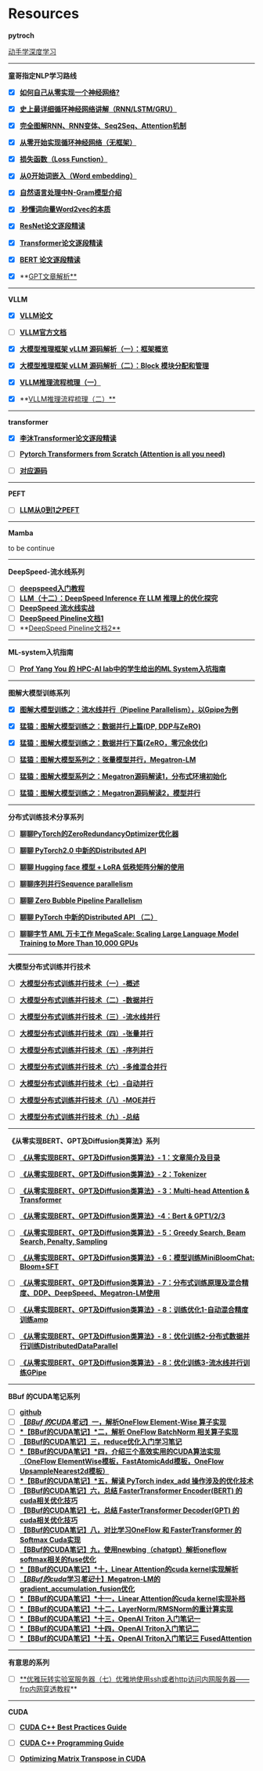 # Resources

**pytroch**

[动手学深度学习](https://zh-v2.d2l.ai/)

---

**童哥指定NLP学习路线**

- [x] **[如何自己从零实现一个神经网络?](https://www.zhihu.com/question/314879954/answer/2789242624)**

- [x] **[史上最详细循环神经网络讲解（RNN/LSTM/GRU）](https://zhuanlan.zhihu.com/p/123211148)**

- [x] **[完全图解RNN、RNN变体、Seq2Seq、Attention机制](https://zhuanlan.zhihu.com/p/28054589)**

- [x] **[从零开始实现循环神经网络（无框架）](https://zhuanlan.zhihu.com/p/226048698)**

- [x] **[损失函数（Loss Function）](https://zhuanlan.zhihu.com/p/261059231)**

- [x] **[从0开始词嵌入（Word embedding）](https://zhuanlan.zhihu.com/p/422542949)**

- [x] **[自然语言处理中N-Gram模型介绍](https://zhuanlan.zhihu.com/p/32829048)**

- [x] **[ 秒懂词向量Word2vec的本质](https://zhuanlan.zhihu.com/p/26306795)**

- [x] **[ResNet论文逐段精读](https://www.bilibili.com/video/BV1P3411y7nn/)**

- [x] **[Transformer论文逐段精读](https://www.bilibili.com/video/BV1pu411o7BE/)**

- [x] **[BERT 论文逐段精读](https://www.bilibili.com/video/BV1PL411M7eQ)**

- [x] **[GPT文章解析**](https://medium.com/@sntaus/understanding-self-attention-gpt-models-80ec894eebf0)

---

**VLLM**

- [x] **[VLLM论文](https://arxiv.org/abs/2309.06180)**

- [ ] **[VLLM官方文档](https://docs.vllm.ai/en/latest/)**

- [x] **[大模型推理框架 vLLM 源码解析（一）：框架概览](https://zhuanlan.zhihu.com/p/681402162)**

- [x] **[大模型推理框架 vLLM 源码解析（二）：Block 模块分配和管理](https://zhuanlan.zhihu.com/p/688660090)**

- [x] **[VLLM推理流程梳理（一）](https://zhuanlan.zhihu.com/p/649974825)**

- [x] **[VLLM推理流程梳理（二）**](https://zhuanlan.zhihu.com/p/649977422)

---

**transformer**

- [x] **[李沐Transformer论文逐段精读](https://www.bilibili.com/video/BV1pu411o7BE/)**

- [ ] **[Pytorch Transformers from Scratch (Attention is all you need)](https://www.youtube.com/watch?v=U0s0f995w14&t=824s)**

- [ ] **[对应源码](https://github.com/aladdinpersson/Machine-Learning-Collection/blob/master/ML/Pytorch/more_advanced/transformer_from_scratch/transformer_from_scratch.py)**

---

**PEFT**

- [ ] **[LLM从0到1之PEFT](https://zhuanlan.zhihu.com/p/688336685)**

---

**Mamba**

to be continue 

---

**DeepSpeed-流水线系列**

- [ ] **[deepspeed入门教程](https://zhuanlan.zhihu.com/p/630734624)**
- [ ] **[LLM（十二）：DeepSpeed Inference 在 LLM 推理上的优化探究](https://zhuanlan.zhihu.com/p/629085568)**
- [ ] **[DeepSpeed 流水线实战](https://zhuanlan.zhihu.com/p/636488690)**
- [ ] **[DeepSpeed Pineline文档1](https://www.deepspeed.ai/tutorials/pipeline/)**
- [ ] **[DeepSpeed Pineline文档2**](https://deepspeed.readthedocs.io/en/latest/pipeline.html)

---

**ML-system入坑指南**

- [ ] [**Prof Yang You 的 HPC-AI lab中的学生给出的ML System入坑指南**](https://fazzie-key.cool/2023/02/21/MLsys/)

---

**图解大模型训练系列**

- [x] **[图解大模型训练之：流水线并行（Pipeline Parallelism），以Gpipe为例](https://zhuanlan.zhihu.com/p/613196255)**

- [x] **[猛猿：图解大模型训练之：数据并行上篇(DP, DDP与ZeRO)](https://zhuanlan.zhihu.com/p/617133971)**

- [x] **[猛猿：图解大模型训练之：数据并行下篇(ZeRO，零冗余优化)](https://zhuanlan.zhihu.com/p/618865052)**

- [ ] **[猛猿：图解大模型系列之：张量模型并行，Megatron-LM](https://zhuanlan.zhihu.com/p/622212228)**

- [ ] **[猛猿：图解大模型系列之：Megatron源码解读1，分布式环境初始化](https://zhuanlan.zhihu.com/p/629121480)**

- [ ] **[猛猿：图解大模型训练之：Megatron源码解读2，模型并行](https://zhuanlan.zhihu.com/p/634377071)**

---

**分布式训练技术分享系列**

- [ ] [**聊聊PyTorch的ZeroRedundancyOptimizer优化器**](https://zhuanlan.zhihu.com/p/596296179)

- [ ] **[聊聊 PyTorch2.0 中新的Distributed API](https://zhuanlan.zhihu.com/p/615754302)**

- [ ] [**聊聊 Hugging face 模型 + LoRA 低秩矩阵分解的使用**](https://zhuanlan.zhihu.com/p/628232317)

- [ ] [**聊聊序列并行Sequence parallelism**](https://zhuanlan.zhihu.com/p/653067104)

- [ ] [**聊聊 Zero Bubble Pipeline Parallelism**](https://zhuanlan.zhihu.com/p/670301574)

- [ ] **[聊聊 PyTorch 中新的Distributed API （二）](https://zhuanlan.zhihu.com/p/681775092)**

- [ ] **[聊聊字节 AML 万卡工作 MegaScale: Scaling Large Language Model Training to More Than 10,000 GPUs](https://zhuanlan.zhihu.com/p/684619370)**

---

**大模型分布式训练并行技术**

- [ ] **[大模型分布式训练并行技术（一）-概述](https://zhuanlan.zhihu.com/p/598714869)**

- [ ] **[大模型分布式训练并行技术（二）-数据并行](https://zhuanlan.zhihu.com/p/650002268)**

- [ ] **[大模型分布式训练并行技术（三）-流水线并行](https://zhuanlan.zhihu.com/p/653860567)**

- [ ] **[大模型分布式训练并行技术（四）-张量并行](https://zhuanlan.zhihu.com/p/657921100)**

- [ ] **[大模型分布式训练并行技术（五）-序列并行](https://zhuanlan.zhihu.com/p/659792351)**

- [ ] **[大模型分布式训练并行技术（六）-多维混合并行](https://zhuanlan.zhihu.com/p/661279318)**

- [ ] **[大模型分布式训练并行技术（七）-自动并行](https://zhuanlan.zhihu.com/p/662517647)**

- [ ] **[大模型分布式训练并行技术（八）-MOE并行](https://zhuanlan.zhihu.com/p/662518387)**

- [ ] **[大模型分布式训练并行技术（九）-总结](https://link.zhihu.com/?target=https%3A//juejin.cn/post/7290740395913969705)**

---

**《从零实现BERT、GPT及Diffusion类算法》系列**

- [ ] **[《从零实现BERT、GPT及Diffusion类算法》- 1：文章简介及目录](https://zhuanlan.zhihu.com/p/624068993)**

- [ ] **[《从零实现BERT、GPT及Diffusion类算法》- 2：Tokenizer](https://zhuanlan.zhihu.com/p/624072556)**

- [ ] **[《从零实现BERT、GPT及Diffusion类算法》- 3：Multi-head Attention & Transformer](https://zhuanlan.zhihu.com/p/624343441)**

- [ ] **[《从零实现BERT、GPT及Diffusion类算法》-4：Bert & GPT1/2/3](https://zhuanlan.zhihu.com/p/625178027)**

- [ ] **[《从零实现BERT、GPT及Diffusion类算法》- 5：Greedy Search, Beam Search, Penalty, Sampling](https://zhuanlan.zhihu.com/p/629929349)**

- [ ] **[《从零实现BERT、GPT及Diffusion类算法》- 6：模型训练MiniBloomChat: Bloom+SFT](https://zhuanlan.zhihu.com/p/635714662)**

- [ ] **[《从零实现BERT、GPT及Diffusion类算法》- 7：分布式训练原理及混合精度、DDP、DeepSpeed、Megatron-LM使用](https://zhuanlan.zhihu.com/p/647389318)**

- [ ] **[《从零实现BERT、GPT及Diffusion类算法》- 8：训练优化1-自动混合精度训练amp](https://zhuanlan.zhihu.com/p/666660654)**

- [ ] **[《从零实现BERT、GPT及Diffusion类算法》- 8：优化训练2-分布式数据并行训练DistributedDataParallel](https://zhuanlan.zhihu.com/p/666665132)**

- [ ] **[《从零实现BERT、GPT及Diffusion类算法》- 8：优化训练3-流水线并行训练GPipe](https://zhuanlan.zhihu.com/p/667500496)**

---

**BBuf 的CUDA笔记系列**

- [ ] **[github](https://github.com/BBuf/how-to-optim-algorithm-in-cuda)**
- [ ] **[【*BBuf 的CUDA笔记*】一，解析OneFlow Element-Wise 算子实现](https://zhuanlan.zhihu.com/p/591058808)**
- [ ] **[*【BBuf的CUDA笔记】*二，解析 OneFlow BatchNorm 相关算子实现](https://zhuanlan.zhihu.com/p/593483751)**
- [ ] **[【BBuf的CUDA笔记】三，reduce优化入门学习笔记](https://zhuanlan.zhihu.com/p/596012674)**
- [ ] **[*【BBuf的CUDA笔记】*四，介绍三个高效实用的CUDA算法实现（OneFlow ElementWise模板，FastAtomicAdd模板，OneFlow UpsampleNearest2d模板）](https://zhuanlan.zhihu.com/p/597435971)**
- [ ] **[*【BBuf的CUDA笔记】*五，解读 PyTorch index_add 操作涉及的优化技术](https://zhuanlan.zhihu.com/p/599085070)**
- [ ] **[【BBuf的CUDA笔记】六，总结 FasterTransformer Encoder(BERT) 的cuda相关优化技巧](https://zhuanlan.zhihu.com/p/601130731)**
- [ ] **[【BBuf的CUDA笔记】七，总结 FasterTransformer Decoder(GPT) 的cuda相关优化技巧](https://zhuanlan.zhihu.com/p/603611192)**
- [ ] **[【BBuf的CUDA笔记】八，对比学习OneFlow 和 FasterTransformer 的 Softmax Cuda实现](https://zhuanlan.zhihu.com/p/609198294)**
- [ ] **[【BBuf的CUDA笔记】九，使用newbing（chatgpt）解析oneflow softmax相关的fuse优化](https://zhuanlan.zhihu.com/p/615619524)**
- [ ] **[*【BBuf的CUDA笔记】*十，Linear Attention的cuda kernel实现解析](https://zhuanlan.zhihu.com/p/673896906)**
- [ ] **[【*BBuf的cuda*学习*笔记*十】Megatron-LM的gradient_accumulation_fusion优化](https://zhuanlan.zhihu.com/p/651875478)**
- [ ] **[*【BBuf的CUDA笔记】*十一，Linear Attention的cuda kernel实现补档](https://zhuanlan.zhihu.com/p/676027884)**
- [ ] **[*【BBuf的CUDA笔记】*十二，LayerNorm/RMSNorm的重计算实现](https://zhuanlan.zhihu.com/p/677986216)**
- [ ] **[*【BBuf的CUDA笔记】*十三，OpenAI Triton 入门笔记一](https://zhuanlan.zhihu.com/p/679232270)**
- [ ] **[*【BBuf的CUDA笔记】*十四，OpenAI Triton入门笔记二](https://zhuanlan.zhihu.com/p/682343740)**
- [ ] **[*【BBuf的CUDA笔记】*十五，OpenAI Triton入门笔记三 FusedAttention](https://zhuanlan.zhihu.com/p/684557290)**

---

**有意思的系列**

- [ ] [**优雅玩转实验室服务器（七）优雅地使用ssh或者http访问内网服务器——frp内网穿透教程](https://zhuanlan.zhihu.com/p/688161704)**

---

**CUDA**

- [ ] **[CUDA C++ Best Practices Guide ](https://docs.nvidia.com/cuda/pdf/CUDA_C_Best_Practices_Guide.pdf)**
- [ ] **[CUDA C++ Programming Guide ](https://docs.nvidia.com/cuda/pdf/CUDA_C_Programming_Guide.pdf)**
- [ ] **[Optimizing Matrix Transpose in CUDA ](https://developer.download.nvidia.com/assets/cuda/files/MatrixTranspose.pdf)**

